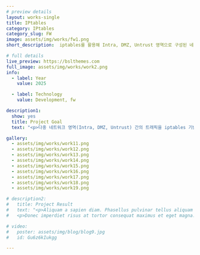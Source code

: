 ```yaml
---
# preview details
layout: works-single
title: IPtables
category: IPtables 
category_slug: FW
image: assets/img/works/fw1.png
short_description:  iptables를 활용해 Intra, DMZ, Untrust 영역으로 구성된 네트워크 환경에서 다양한 보안 정책(기본 DROP 설정, 상태기반 정책, 특정 서비스 접근 허용 등)을 스크립트로 구현하여 트래픽을 제어하는 방화벽 시스템 구축 프로젝트를 설명한 자료입니다.

# full details
live_preview: https://bslthemes.com
full_image: assets/img/works/work2.png
info:
  - label: Year
    value: 2025

  - label: Technology
    value: Development, fw

description1:
  show: yes
  title: Project Goal
  text: "<p>다중 네트워크 영역(Intra, DMZ, Untrust) 간의 트래픽을 iptables 기반 방화벽 정책으로 제어함으로써, 불필요한 접근을 차단하고 필요한 통신만을 허용하는 보안 시스템을 구현하여 이 프로젝트는 기본 정책을 모두 DROP으로 설정하여 최소 권한 원칙을 적용하고, 상태 기반 정책으로 정상적인 응답 트래픽만 허용하며, SSH·HTTP·DNS 등 특정 서비스에 대해 지정된 IP나 영역만 접근할 수 있도록 제어하고, 이러한 방화벽 정책을 쉘 스크립트로 자동화하여 관리 효율성을 높이며, 실제 네트워크 구성과 정책 설정을 통해 방화벽의 동작 원리와 보안 적용 방법을 실습을 통해 체득하는 것을 목표로 한다.</p>"

gallery:
  - assets/img/works/work11.png
  - assets/img/works/work12.png
  - assets/img/works/work13.png
  - assets/img/works/work14.png
  - assets/img/works/work15.png
  - assets/img/works/work16.png
  - assets/img/works/work17.png
  - assets/img/works/work18.png
  - assets/img/works/work19.png

# description2:
#   title: Project Result
#   text: "<p>Aliquam a sapien diam. Phasellus pulvinar tellus aliquam eleifend consectetur. Sed bibendum leo quis rutrum aliquetmorbi.</p>
#   <p>Donec imperdiet risus at tortor consequat maximus et eget magna. Cras ornare sagittis augue, id sollicitudin justo tristique ut. Nullam ex enim, euismod vel bibendum ultrices, fringilla vel eros. Donec euismod leo lectus, et euismod metus euismod sed. Quisque quis suscipit ipsum, at pellentesque velit. Duis a congue sem.</p>"

# video:
#   poster: assets/img/blog/blog9.jpg
#   id: Gu6z6kIukgg

---
```

